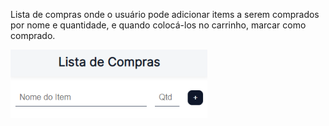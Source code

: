 Lista de compras onde o usuário pode adicionar items a serem comprados por nome e quantidade, e quando colocá-los no carrinho, marcar como comprado.

![1679950087454](image/README/1679950087454.png)
